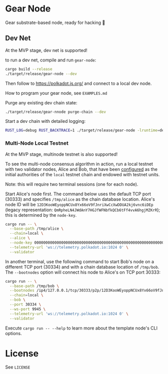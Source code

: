 # Gear Node

Gear substrate-based node, ready for hacking :rocket:

## Dev Net

At the MVP stage, dev net is supported!

to run a dev net, compile and run `gear-node`:

```bash
cargo build --release
./target/release/gear-node --dev
```

Then follow to https://polkadot.js.org/ and connect to a local dev node.

How to program your gear node, see `EXAMPLES.md`

Purge any existing dev chain state:

```bash
./target/release/gear-nnode purge-chain --dev
```

Start a dev chain with detailed logging:

```bash
RUST_LOG=debug RUST_BACKTRACE=1 ./target/release/gear-node -lruntime=debug --dev
```

### Multi-Node Local Testnet

At the MVP stage, multinode testnet is also supported!

To see the multi-node consensus algorithm in action, run a local testnet with two validator nodes,
Alice and Bob, that have been [configured](./node/src/chain_spec.rs) as the initial
authorities of the `local` testnet chain and endowed with testnet units.

Note: this will require two terminal sessions (one for each node).

Start Alice's node first. The command below uses the default TCP port (30333) and specifies
`/tmp/alice` as the chain database location. Alice's node ID will be
`12D3KooWEyoppNCUx8Yx66oV9fJnriXwCcXwDDUA2kj6vnc6iDEp` (legacy representation:
`QmRpheLN4JWdAnY7HGJfWFNbfkQCb6tFf4vvA6hgjMZKrR`); this is determined by the `node-key`.

```bash
cargo run -- \
  --base-path /tmp/alice \
  --chain=local \
  --alice \
  --node-key 0000000000000000000000000000000000000000000000000000000000000001 \
  --telemetry-url 'ws://telemetry.polkadot.io:1024 0' \
  --validator
```

In another terminal, use the following command to start Bob's node on a different TCP port (30334)
and with a chain database location of `/tmp/bob`. The `--bootnodes` option will connect his node to
Alice's on TCP port 30333:

```bash
cargo run -- \
  --base-path /tmp/bob \
  --bootnodes /ip4/127.0.0.1/tcp/30333/p2p/12D3KooWEyoppNCUx8Yx66oV9fJnriXwCcXwDDUA2kj6vnc6iDEp \
  --chain=local \
  --bob \
  --port 30334 \
  --ws-port 9945 \
  --telemetry-url 'ws://telemetry.polkadot.io:1024 0' \
  --validator
```

Execute `cargo run -- --help` to learn more about the template node's CLI options.

# License

See `LICENSE`
